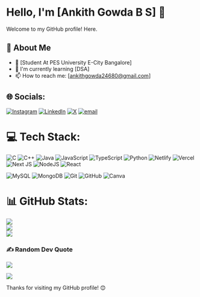 # Hello, I'm [Ankith Gowda B S] 👋

Welcome to my GitHub profile! Here.

## 🧐 About Me
- 💼 [Student At PES University E-City Bangalore]
- 🌱 I'm currently learning [DSA]
- 📫 How to reach me: [ankithgowda24680@gmail.com]


## 🌐 Socials:
[![Instagram](https://img.shields.io/badge/Instagram-%23E4405F.svg?logo=Instagram&logoColor=white)](https://instagram.com/prajwal_246800) 
[![LinkedIn](https://img.shields.io/badge/LinkedIn-%230077B5.svg?logo=linkedin&logoColor=white)](https://linkedin.com/in/ankith-gowda-b-s-5b4bb52a8/) 
[![X](https://img.shields.io/badge/X-black.svg?logo=X&logoColor=white)](https://x.com/Prajwalbs24680) 
[![email](https://img.shields.io/badge/Email-D14836?logo=gmail&logoColor=white)](mailto:ankithgowda24680@gmail.com) 

# 💻 Tech Stack:
![C](https://img.shields.io/badge/c-%2300599C.svg?style=flat&logo=c&logoColor=white) 
![C++](https://img.shields.io/badge/c++-%2300599C.svg?style=flat&logo=c%2B%2B&logoColor=white) 
![Java](https://img.shields.io/badge/java-%23ED8B00.svg?style=flat&logo=openjdk&logoColor=white) 
![JavaScript](https://img.shields.io/badge/javascript-%23323330.svg?style=flat&logo=javascript&logoColor=%23F7DF1E)
![TypeScript](https://img.shields.io/badge/typescript-%23007ACC.svg?style=flat&logo=typescript&logoColor=white)
![Python](https://img.shields.io/badge/python-3670A0?style=flat&logo=python&logoColor=ffdd54) 
![Netlify](https://img.shields.io/badge/netlify-%23000000.svg?style=flat&logo=netlify&logoColor=#00C7B7) 
![Vercel](https://img.shields.io/badge/vercel-%23000000.svg?style=flat&logo=vercel&logoColor=white) 
![Next JS](https://img.shields.io/badge/Next-black?style=flat&logo=next.js&logoColor=white) 
![NodeJS](https://img.shields.io/badge/node.js-6DA55F?style=flat&logo=node.js&logoColor=white) 
![React](https://img.shields.io/badge/react-%2320232a.svg?style=flat&logo=react&logoColor=%2361DAFB) 
<!--![Vite](https://img.shields.io/badge/vite-%23646CFF.svg?style=flat&logo=vite&logoColor=white) -->
![MySQL](https://img.shields.io/badge/mysql-4479A1.svg?style=flat&logo=mysql&logoColor=white) 
![MongoDB](https://img.shields.io/badge/MongoDB-%234ea94b.svg?style=flat&logo=mongodb&logoColor=white) 
![Git](https://img.shields.io/badge/git-%23F05033.svg?style=flat&logo=git&logoColor=white) 
![GitHub](https://img.shields.io/badge/github-%23121011.svg?style=flat&logo=github&logoColor=white)
![Canva](https://img.shields.io/badge/Canva-%2300C4CC.svg?style=flat&logo=Canva&logoColor=white)

# 📊 GitHub Stats:
![](https://github-readme-stats.vercel.app/api?username=Prajwal246800&theme=dark&hide_border=false&include_all_commits=false&count_private=false)<br/>
![](https://nirzak-streak-stats.vercel.app/?user=Prajwal246800&theme=dark&hide_border=false)<br/>
![](https://github-readme-stats.vercel.app/api/top-langs/?username=Prajwal246800&theme=dark&hide_border=false&include_all_commits=false&count_private=false&layout=compact)

### ✍️ Random Dev Quote
![](https://quotes-github-readme.vercel.app/api?type=horizontal&theme=dark)


[![](https://visitcount.itsvg.in/api?id=Prajwal246800&icon=0&color=0)](https://visitcount.itsvg.in)

Thanks for visiting my GitHub profile! 😊
